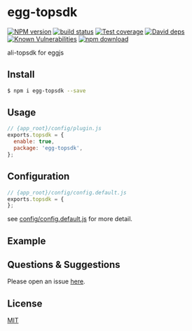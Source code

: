# egg-topsdk

[![NPM version][npm-image]][npm-url]
[![build status][travis-image]][travis-url]
[![Test coverage][codecov-image]][codecov-url]
[![David deps][david-image]][david-url]
[![Known Vulnerabilities][snyk-image]][snyk-url]
[![npm download][download-image]][download-url]

ali-topsdk for eggjs

[npm-image]: https://img.shields.io/npm/v/egg-topsdk.svg?style=flat-square
[npm-url]: https://npmjs.org/package/egg-topsdk
[travis-image]: https://img.shields.io/travis/Cydmi/egg-topsdk.svg?style=flat-square
[travis-url]: https://travis-ci.org/eggjs/egg-topsdk
[codecov-image]: https://img.shields.io/codecov/c/github/Cydmi/egg-topsdk.svg?style=flat-square
[codecov-url]: https://codecov.io/github/Cydmi/egg-topsdk?branch=master
[david-image]: https://img.shields.io/david/eggjs/egg-topsdk.svg?style=flat-square
[david-url]: https://david-dm.org/Cydmi/egg-topsdk
[snyk-image]: https://snyk.io/test/npm/egg-topsdk/badge.svg?style=flat-square
[snyk-url]: https://snyk.io/test/npm/egg-topsdk
[download-image]: https://img.shields.io/npm/dm/egg-topsdk.svg?style=flat-square
[download-url]: https://npmjs.org/package/egg-topsdk

<!--
Description here.
-->

## Install

```bash
$ npm i egg-topsdk --save
```

## Usage

```js
// {app_root}/config/plugin.js
exports.topsdk = {
  enable: true,
  package: 'egg-topsdk',
};
```

## Configuration

```js
// {app_root}/config/config.default.js
exports.topsdk = {
};
```

see [config/config.default.js](config/config.default.js) for more detail.

## Example

<!-- example here -->

## Questions & Suggestions

Please open an issue [here](https://github.com/eggjs/egg/issues).

## License

[MIT](LICENSE)
